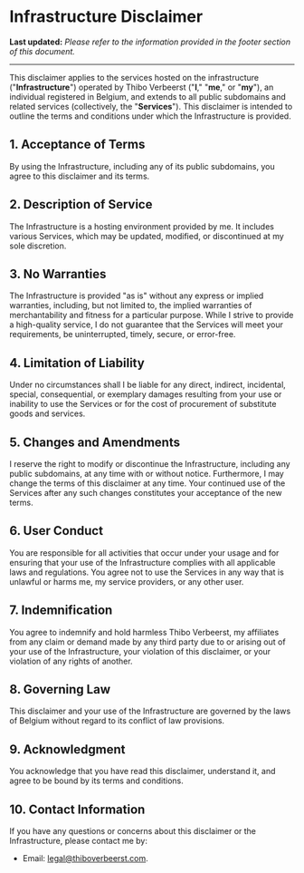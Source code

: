# Infrastructure Disclaimer

**Last updated:** _Please refer to the information provided in the footer section of this document._

***

This disclaimer applies to the services hosted on the infrastructure ("**Infrastructure**") operated by Thibo Verbeerst ("**I**," "**me**," or "**my**"), an individual registered in Belgium, and extends to all public subdomains and related services (collectively, the "**Services**"). This disclaimer is intended to outline the terms and conditions under which the Infrastructure is provided.

## **1. Acceptance of Terms**

By using the Infrastructure, including any of its public subdomains, you agree to this disclaimer and its terms.

## **2. Description of Service**

The Infrastructure is a hosting environment provided by me. It includes various Services, which may be updated, modified, or discontinued at my sole discretion.

## **3. No Warranties**&#x20;

The Infrastructure is provided "as is" without any express or implied warranties, including, but not limited to, the implied warranties of merchantability and fitness for a particular purpose. While I strive to provide a high-quality service, I do not guarantee that the Services will meet your requirements, be uninterrupted, timely, secure, or error-free.

## **4. Limitation of Liability**&#x20;

Under no circumstances shall I be liable for any direct, indirect, incidental, special, consequential, or exemplary damages resulting from your use or inability to use the Services or for the cost of procurement of substitute goods and services.

## **5. Changes and Amendments**

I reserve the right to modify or discontinue the Infrastructure, including any public subdomains, at any time with or without notice. Furthermore, I may change the terms of this disclaimer at any time. Your continued use of the Services after any such changes constitutes your acceptance of the new terms.

## **6. User Conduct**

You are responsible for all activities that occur under your usage and for ensuring that your use of the Infrastructure complies with all applicable laws and regulations. You agree not to use the Services in any way that is unlawful or harms me, my service providers, or any other user.

## **7. Indemnification**

You agree to indemnify and hold harmless Thibo Verbeerst, my affiliates from any claim or demand made by any third party due to or arising out of your use of the Infrastructure, your violation of this disclaimer, or your violation of any rights of another.

## **8. Governing Law**

This disclaimer and your use of the Infrastructure are governed by the laws of Belgium without regard to its conflict of law provisions.

## **9. Acknowledgment**

You acknowledge that you have read this disclaimer, understand it, and agree to be bound by its terms and conditions.

## **10. Contact Information**

If you have any questions or concerns about this disclaimer or the Infrastructure, please contact me by:

* Email: [legal@thiboverbeerst.com](mailto:legal@thiboverbeerst.com).
